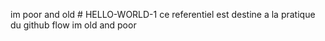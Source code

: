 im poor and old # HELLO-WORLD-1
ce referentiel est destine a la pratique du github flow
im old and poor
